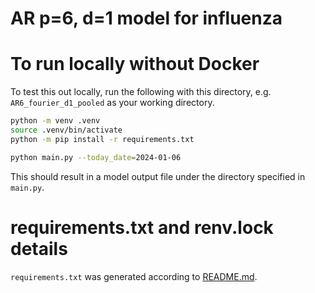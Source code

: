 # AR p=6, d=1 model for influenza

# To run locally without Docker

To test this out locally, run the following with this directory, e.g. `AR6_fourier_d1_pooled` as your working directory.

```bash
python -m venv .venv
source .venv/bin/activate
python -m pip install -r requirements.txt

python main.py --today_date=2024-01-06
```

This should result in a model output file under the directory specified in `main.py`.

# requirements.txt and renv.lock details

`requirements.txt` was generated according to [README.md](../README.md). 